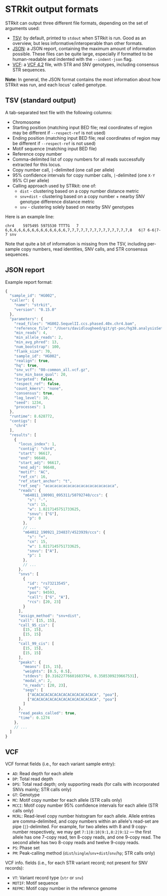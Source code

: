 # STRkit output formats

STRkit can output three different file formats, depending on the set of arguments used:

* [TSV](#tsv-standard-output): by default, printed to `stdout` when STRkit is run. Good as an overview, but less 
  informative/interoperable than other formats.
* [JSON](#json-report): a JSON report, containing the maximum amount of information possible. These files can be quite 
  large, especially if formatted to be human-readable and indented with the `--indent-json` flag.
* [VCF](#vcf): a [VCF 4.2](https://samtools.github.io/hts-specs/VCFv4.2.pdf) file, with STR and SNV genotypes, including
  consensus STR sequences.

**Note:** In general, the JSON format contains the most information about how STRkit was run, and each locus' called 
genotype.


## TSV (standard output)

A tab-separated text file with the following columns:

* Chromosome
* Starting position (matching input BED file; real coordinates of region may be different if 
  `--respect-ref` is not used)
* Ending position (matching input BED file; real coordinates of region may be different if 
  `--respect-ref` is not used)
* Motif sequence (matching input BED file)
* Reference copy number
* Comma-delimited list of copy numbers for all reads successfully extracted for this locus.
* Copy number call, `|`-delimited (one call per allele)
* 95% confidence intervals for copy number calls, `|`-delimited (one `X-Y` 95% CI per allele)
* Calling approach used by STRkit: one of:
  * `dist` - clustering based on a copy number distance metric
  * `snv+dist` - clustering based on a copy number + nearby SNV genotype difference distance metric
  * `snv` - clustering solely based on nearby SNV genotypes

Here is an example line:

```
chr4	5975495	5975530	TTTTG	7	6,6,6,6,6,6,6,6,6,6,6,6,6,6,7,7,7,7,7,7,7,7,7,7,7,7,7,7,8	6|7	6-6|7-7	snv
```

Note that quite a bit of information is missing from the TSV, including per-sample copy numbers, read identities, 
SNV calls, and STR consensus sequences.


## JSON report

Example report format:

```javascript
{
  "sample_id": "HG002",
  "caller": {
    "name": "strkit",
    "version": "0.15.0"
  },
  "parameters": {
    "read_files": "HG002.SequelII.ccs.phased.40x.chr4.bam",
    "reference_file": "/Users/davidlougheed/git/gt-poc/hg38.analysisSet.fa.gz",
    "min_reads": 4,
    "min_allele_reads": 2,
    "min_avg_phred": 13,
    "num_bootstrap": 100,
    "flank_size": 70,
    "sample_id": "HG002",
    "realign": true,
    "hq": true,
    "snv_vcf": "00-common_all.vcf.gz",
    "snv_min_base_qual": 20,
    "targeted": false,
    "respect_ref": false,
    "count_kmers": "none",
    "consensus": true,
    "log_level": 10,
    "seed": 1234,
    "processes": 1
  },
  "runtime": 8.628772,
  "contigs": [
    "chr4"
  ],
  "results": [
    {
      "locus_index": 1,
      "contig": "chr4",
      "start": 96617,
      "end": 96648,
      "start_adj": 96617,
      "end_adj": 96648,
      "motif": "AC",
      "ref_cn": 16,
      "ref_start_anchor": "t",
      "ref_seq": "acacacacacacacacacacacacacacaca",
      "reads": {
        "m64011_190901_095311/50792740/ccs": {
          "s": "-",
          "cn": 15,
          "w": 1.0217145751733625,
          "snvu": ["G"],
          "p": 0
        },
        // ...
        "m64012_190921_234837/4523939/ccs": {
          "s": "+",
          "cn": 15,
          "w": 1.0217145751733625,
          "snvu": ["A"],
          "p": 1
        },
        // ...
      },
      "snvs": [
        {
          "id": "rs73213545",
          "ref": "G",
          "pos": 94593,
          "call": ["G", "A"],
          "rcs": [20, 23]
        }
      ],
      "assign_method": "snv+dist",
      "call": [15, 15],
      "call_95_cis": [
        [15, 15],
        [15, 15]
      ],
      "call_99_cis": [
        [15, 15],
        [15, 15]
      ],
      "peaks": {
        "means": [15, 15],
        "weights": [0.5, 0.5],
        "stdevs": [0.31622776601683794, 0.3585309239667531],
        "modal_n": 2,
        "n_reads": [20, 23],
        "seqs": [
          ["ACACACACACACACACACACACACACACA", "poa"],
          ["ACACACACACACACACACACACACACACA", "poa"]
        ]
      },
      "read_peaks_called": true,
      "time": 0.1274
    },
    // ...
  ]
}
```


## VCF

VCF format fields (i.e., for each variant sample entry):

* `AD`: Read depth for each allele
* `DP`: Total read depth
* `DPS`: Total read depth; only supporting reads (for calls with incorporated SNVs mainly; STR calls only)
* `GT`: Genotype
* `MC`: Motif copy number for each allele (STR calls only)
* `MCCI`: Motif copy number 95% confidence intervals for each allele (STR calls only)
* `MCRL`: Read-level copy number histogram for each allele. Allele entries are comma-delimited, and copy numbers within 
  an allele's read-set are pipe (`|`)-delimited. For example, for two alleles with 8 and 9 copy-number respectively, we 
  may get `7:1|8:10|9:1,8:2|9:12` — the first allele has one 7-copy read, ten 8-copy reads, and one 9-copy read. The 
  second allele has two 8-copy reads and twelve 9-copy reads.
* `PS`: Phase set
* `PM`: Peak-calling method (`dist`/`single`/`snv+dist`/`snv`/`hp`; STR calls only)

VCF info. fields (i.e., for each STR variant record; not present for SNV records):

* `VT`: Variant record type (`str` or `snv`)
* `MOTIF`: Motif sequence
* `REFMC`: Motif copy number in the reference genome
